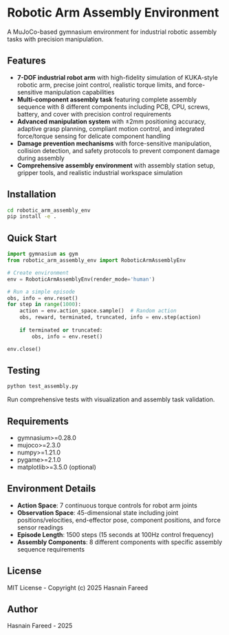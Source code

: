 # Robotic Arm Assembly Environment

A MuJoCo-based gymnasium environment for industrial robotic assembly tasks with precision manipulation.

## Features

- **7-DOF industrial robot arm** with high-fidelity simulation of KUKA-style robotic arm, precise joint control, realistic torque limits, and force-sensitive manipulation capabilities
- **Multi-component assembly task** featuring complete assembly sequence with 8 different components including PCB, CPU, screws, battery, and cover with precision control requirements
- **Advanced manipulation system** with ±2mm positioning accuracy, adaptive grasp planning, compliant motion control, and integrated force/torque sensing for delicate component handling
- **Damage prevention mechanisms** with force-sensitive manipulation, collision detection, and safety protocols to prevent component damage during assembly
- **Comprehensive assembly environment** with assembly station setup, gripper tools, and realistic industrial workspace simulation

## Installation

```bash
cd robotic_arm_assembly_env
pip install -e .
```

## Quick Start

```python
import gymnasium as gym
from robotic_arm_assembly_env import RoboticArmAssemblyEnv

# Create environment
env = RoboticArmAssemblyEnv(render_mode='human')

# Run a simple episode
obs, info = env.reset()
for step in range(1000):
    action = env.action_space.sample()  # Random action
    obs, reward, terminated, truncated, info = env.step(action)
    
    if terminated or truncated:
        obs, info = env.reset()

env.close()
```

## Testing

```bash
python test_assembly.py
```

Run comprehensive tests with visualization and assembly task validation.

## Requirements

- gymnasium>=0.28.0
- mujoco>=2.3.0
- numpy>=1.21.0
- pygame>=2.1.0
- matplotlib>=3.5.0 (optional)

## Environment Details

- **Action Space**: 7 continuous torque controls for robot arm joints
- **Observation Space**: 45-dimensional state including joint positions/velocities, end-effector pose, component positions, and force sensor readings
- **Episode Length**: 1500 steps (15 seconds at 100Hz control frequency)
- **Assembly Components**: 8 different components with specific assembly sequence requirements

## License

MIT License - Copyright (c) 2025 Hasnain Fareed

## Author

Hasnain Fareed - 2025